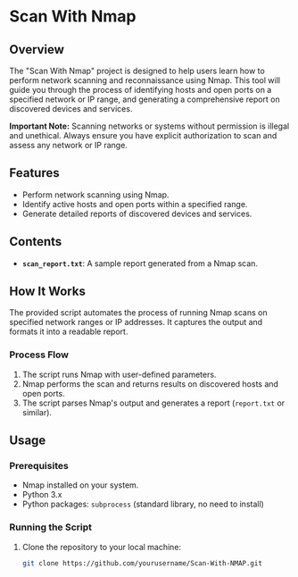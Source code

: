# Scan With Nmap

## Overview
The "Scan With Nmap" project is designed to help users learn how to perform network scanning and reconnaissance using Nmap. This tool will guide you through the process of identifying hosts and open ports on a specified network or IP range, and generating a comprehensive report on discovered devices and services.

**Important Note:** Scanning networks or systems without permission is illegal and unethical. Always ensure you have explicit authorization to scan and assess any network or IP range.

## Features
- Perform network scanning using Nmap.
- Identify active hosts and open ports within a specified range.
- Generate detailed reports of discovered devices and services.

## Contents
- **`scan_report.txt`**: A sample report generated from a Nmap scan.

## How It Works
The provided script automates the process of running Nmap scans on specified network ranges or IP addresses. It captures the output and formats it into a readable report.

### Process Flow
1. The script runs Nmap with user-defined parameters.
2. Nmap performs the scan and returns results on discovered hosts and open ports.
3. The script parses Nmap's output and generates a report (`report.txt` or similar).

## Usage

### Prerequisites
- Nmap installed on your system.
- Python 3.x
- Python packages: `subprocess` (standard library, no need to install)

### Running the Script
1. Clone the repository to your local machine:
   ```bash
   git clone https://github.com/yourusername/Scan-With-NMAP.git
